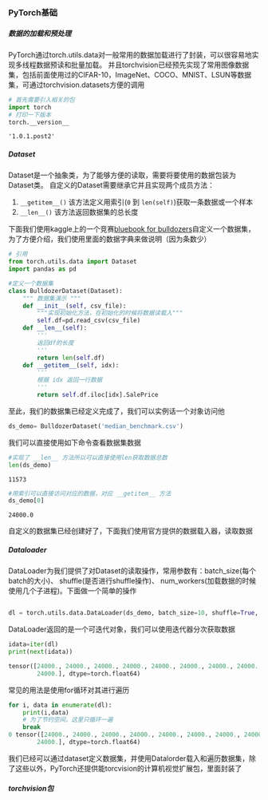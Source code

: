 ### PyTorch基础

##### 数据的加载和预处理

PyTorch通过torch.utils.data对一般常用的数据加载进行了封装，可以很容易地实现多线程数据预读和批量加载。 并且torchvision已经预先实现了常用图像数据集，包括前面使用过的CIFAR-10，ImageNet、COCO、MNIST、LSUN等数据集，可通过torchvision.datasets方便的调用

```python
# 首先需要引入相关的包
import torch
# 打印一下版本
torch.__version__
```

```text
'1.0.1.post2'
```

##### Dataset

Dataset是一个抽象类，为了能够方便的读取，需要将要使用的数据包装为Dataset类。 自定义的Dataset需要继承它并且实现两个成员方法：

1. `__getitem__()` 该方法定义用索引(`0` 到 `len(self)`)获取一条数据或一个样本
2. `__len__()` 该方法返回数据集的总长度

下面我们使用kaggle上的一个竞赛[bluebook for bulldozers](https://www.kaggle.com/c/bluebook-for-bulldozers/data)自定义一个数据集，为了方便介绍，我们使用里面的数据字典来做说明（因为条数少）

```python
# 引用
from torch.utils.data import Dataset
import pandas as pd

#定义一个数据集
class BulldozerDataset(Dataset):
    """ 数据集演示 """
    def __init__(self, csv_file):
        """实现初始化方法，在初始化的时候将数据读载入"""
        self.df=pd.read_csv(csv_file)
    def __len__(self):
        '''
        返回df的长度
        '''
        return len(self.df)
    def __getitem__(self, idx):
        '''
        根据 idx 返回一行数据
        '''
        return self.df.iloc[idx].SalePrice
```

至此，我们的数据集已经定义完成了，我们可以实例话一个对象访问他

```python
ds_demo= BulldozerDataset('median_benchmark.csv')
```

我们可以直接使用如下命令查看数据集数据

```python
#实现了 __len__ 方法所以可以直接使用len获取数据总数
len(ds_demo)
```

```
11573
```

```python
#用索引可以直接访问对应的数据，对应 __getitem__ 方法
ds_demo[0]
```

```
24000.0
```

自定义的数据集已经创建好了，下面我们使用官方提供的数据载入器，读取数据

##### Dataloader

DataLoader为我们提供了对Dataset的读取操作，常用参数有：batch_size(每个batch的大小)、 shuffle(是否进行shuffle操作)、 num_workers(加载数据的时候使用几个子进程)。下面做一个简单的操作

```python

dl = torch.utils.data.DataLoader(ds_demo, batch_size=10, shuffle=True, num_workers=0)
```

DataLoader返回的是一个可迭代对象，我们可以使用迭代器分次获取数据

```python
idata=iter(dl)
print(next(idata))

tensor([24000., 24000., 24000., 24000., 24000., 24000., 24000., 24000., 24000.,
        24000.], dtype=torch.float64)
```

常见的用法是使用for循环对其进行遍历

```python
for i, data in enumerate(dl):
    print(i,data)
    # 为了节约空间，这里只循环一遍
    break
0 tensor([24000., 24000., 24000., 24000., 24000., 24000., 24000., 24000., 24000.,
        24000.], dtype=torch.float64)
```

我们已经可以通过dataset定义数据集，并使用Datalorder载入和遍历数据集，除了这些以外，PyTorch还提供能torcvision的计算机视觉扩展包，里面封装了

##### torchvision包